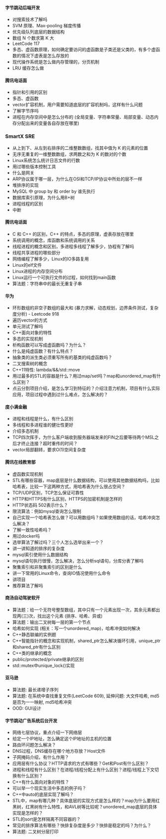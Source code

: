 #### 字节跳动后端开发
* 对搜索技术了解吗
* SVM 原理、Max-pooling 梯度传播
* 优先级队列底层的数据结构
* 数组 N 个数求第 K 大
* LeetCode 117
* 多态、虚函数原理，如何确定要访问的虚函数是子类还是父类的，有多个虚函数的情况下虚表是怎么存放的
* 现代操作系统是怎么做内存管理的，分页机制
* LRU 缓存怎么做

#### 腾讯电话面
* 指针和引用的区别
* 多态、虚函数
* vector扩容机制，用户需要知道底层的扩容机制吗，这样有什么问题
* 了解字节序吗
* 进程在内存空间中是怎么分布的 (全局变量、字符串常量、局部变量、动态内存分配出来的变量各自存放在哪里)

### SmartX SRE
* 从上到下、从左到右排序的二维整数数组，找其中值为 K 的元素的位置
* 无序无重复的一维整数数组，求两数之和为 K 的数对的个数
* Linux系统怎么统计日志文件的行数
* 用过哪些版本控制工具
* 什么是网关
* ARP协议属于哪一层，为什么在OSI和TCP/IP协议中所处的层不一样
* 堆排序的实现
* MySQL 中 group by 和 order by 谁先执行
* 数据库索引原理，为什么用B+树
* 进程线程的区别
* 中断

#### 腾讯电话面
* C 和 C++ 的区别，C++ 的特点，多态的原理，虚表存放在哪里
* 系统调用的概念，库函数和系统调用的关系
* 线程进程的概念和区别，多进程多线程了解多少，协程有了解吗
* 线程共享进程的哪些部分
* 网络编程了解多少，Linux的IO多路复用
* Linux的elf文件
* Linux进程的内存空间分布
* Linux运行一个可执行文件的过程，如何找到main函数
* 算法题：字符串中的最长无重复子串
  
#### 华为
* 环形数组的非空子数组的最大和 (暴力求解，动态规划，边界条件测试，复杂度分析) - Leetcode 918
* 遍历vector的方式
* 单元测试了解吗
* C++面向对象的特性
* 多态的实现机制
* 析构函数可以写成虚函数吗？为什么？
* 什么是纯虚函数？有什么特点？
* 抽象类的派生类必须重写所有的基类的纯虚函数吗？
* 二叉搜索树的概念
* C++11特性: lambda/&&/std::move
* 用过最多的STL的容器是什么？用过map/set吗？map和unordered_map有什么区别？
* 点云分割项目介绍，是怎么学习到特征的？介绍注意力机制，项目有什么实际应用，项目过程中遇到过什么难点，怎么解决的？
  
#### 度小满金融
* 进程和线程是什么，有什么区别
* 多线程和多进程谁的健壮性更好
* 介绍多态机制
* TCP四次挥手，为什么客户端收到服务器端发来的FIN之后要等待两个MSL之后才终止连接？超时重传的时间？
* vector局部翻转，要求O(1)空间复杂度

#### 腾讯在线教育部
* 虚函数实现机制
* STL有哪些容器，map底层是什么数据结构，可以使用其他数据结构吗，比如哈希表，比较一下这两种方式，用哈希表为什么很占空间？
* TCP/UDP区别，TCP怎么保证可靠性
* HTTP和HTTPS有什么区别，HTTPS的加密机制是怎样的
* HTTP状态码 502表示什么？
* 限流算法：例如mysql查询怎么限制
* 自己实现一个哈希表怎么做？可以用数组吗？如果使用数组的话，哈希冲突怎么解决？
* 了解一致性哈希吗？
* 用过docker吗
* 选举算法了解过吗？三个人怎么选举出来一个？
* 讲一讲知道的排序的复杂度
* mysql索引使用什么数据结构
* mysql语句执行很慢，怎么解决，怎么分析sql语句，分库分表了解吗
* 聚集索引和非聚集索引的区别是什么
* 讲一下常用的Linux命令，查询IO情况使用什么命令
* 讲项目
* 推荐算法了解吗

#### 商汤自动驾驶软开
* 算法题：给一个无符号整型数组，其中只有一个元素出现一次，其余元素都出现两(三)次，找出这个元素 (排序、哈希、异或)
* 算法题：输出二叉树每一层的第一个节点
* 哈希如何实现 (相关：写一个unordered_map)，哈希冲突如何解决
* C++静态联编的实例题
* C++智能指针的概念和实现机制，shared_ptr怎么解决循环引用，unique_ptr和shared_ptr有什么区别
* C++类的继承的概念
* public/protected/private继承的区别
* std::mutex中unique_lock()实现

#### 亚马逊
* 算法题: 最长递增子序列
* 算法题: 在系统中查找重复文件(LeetCode 609), 延伸问题: 大文件哈希, md5是否为一一映射, md5哈希冲突
* OOD: GUI设计

#### 字节跳动广告系统后台开发
* 网络七层协议，重点介绍一下网络层
* 给定一个IP地址，怎么确定这个IP地址的主机的位置
* 路由环问题怎么解决？
* DNS过程，DNS缓存在哪个地方存放？Host文件
* 子网掩码介绍，有什么作用？
* 应用层有什么协议？HTTP请求的方式有哪些？Get和Post有什么区别？
* 进程和线程有什么区别？在进程/线程分配上有什么区别？进程/线程上下文切换有什么区别？
* C++有什么面向对象的特性？
* 可以举一个现实生活中多态的例子吗？
* C++中auto的底层实现了解吗？
* STL中，map有哪几种？具体底层的实现方式是怎么样的？map为什么要用红黑树，红黑树有什么特性，和AVL树等比较呢？unordered_map底层的具体实现是怎样的？
* STL的sort是怎样隔离不同容器的？
* 常见的排序算法有哪些？快排复杂度是多少？快排是稳定的吗？为什么？
* 算法题: 二叉树分层打印